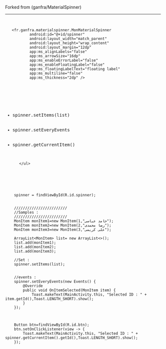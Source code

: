 Forked from (ganfra/MaterialSpinner)



<hr />




<div class="highlight highlight-text-xml">
    <pre>
   
        
       <fr.ganfra.materialspinner.MonMaterialSpinner
               android:id="@+id/spinner"
               android:layout_width="match_parent"
               android:layout_height="wrap_content"
               android:layout_margin="12dp"
               app:ms_alignLabels="false"
               app:ms_arrowSize="16dp"
               app:ms_enableErrorLabel="false"
               app:ms_enableFloatingLabel="false"
               app:ms_floatingLabelText="floating label"
               app:ms_multiline="false"
               app:ms_thickness="2dp" />
    

        
</div>


<div class="highlight highlight-text-xml">
    <pre>
       <ul>
            <li>spinner.setItems(list)</li>
            <li>spinner.setEveryEvents</li>
            <li>spinner.getCurrentItem()</li>
           
       </ul>
</div

<div class="highlight highlight-text-xml">
    <pre>
   
        spinner = findViewById(R.id.spinner);
        
        
        ////////////////////////
        //Samples :
        ////////////////////////
        MonItem monItem1=new MonItem(1,"حامد عباسی");
        MonItem monItem2=new MonItem(2,"رضا محمدی");
        MonItem monItem3=new MonItem(3,"علی کریمی");
        
        ArrayList<MonItem> list= new ArrayList<>();
        list.add(monItem1);
        list.add(monItem2);
        list.add(monItem3);
        
        //Set :
        spinner.setItems(list);
        
        
        //events :
        spinner.setEveryEvents(new Events() {
            @Override
            public void OnItemSelected(MonItem item) {
                Toast.makeText(MainActivity.this, "Selected ID : " + item.getId(),Toast.LENGTH_SHORT).show();
            }
        });
    
    
        
        Button btn=findViewById(R.id.btn);
        btn.setOnClickListener(view -> {
            Toast.makeText(MainActivity.this, "Selected ID : " + spinner.getCurrentItem().getId(),Toast.LENGTH_SHORT).show();
        });

        
</div>